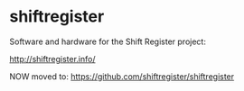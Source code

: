 # shiftregister
Software and hardware for the Shift Register project:

http://shiftregister.info/

NOW moved to: https://github.com/shiftregister/shiftregister